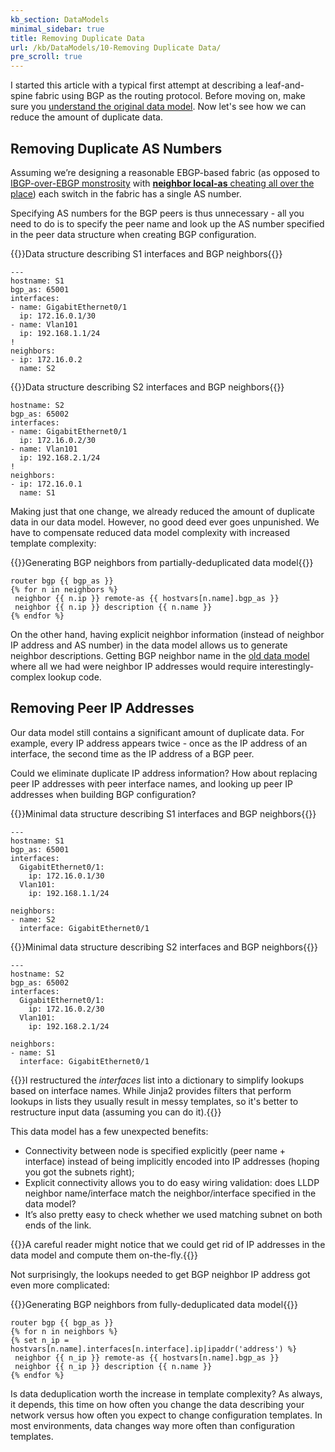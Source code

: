 ```yaml
---
kb_section: DataModels
minimal_sidebar: true
title: Removing Duplicate Data
url: /kb/DataModels/10-Removing Duplicate Data/
pre_scroll: true
---
```

I started this article with a typical first attempt at describing a leaf-and-spine fabric using BGP as the routing protocol. Before moving on, make sure you [understand the original data model](/kb/DataModels/). Now let's see how we can reduce the amount of duplicate data.

## Removing Duplicate AS Numbers

Assuming we’re designing a reasonable EBGP-based fabric (as opposed to [IBGP-over-EBGP monstrosity](https://www.ipspace.net/Data_Center_BGP/BGP_in_EVPN-Based_Data_Center_Fabrics#IBGP-Based_EVPN_on_Top_of_EBGP-Based_Fabric_Routing) with [**neighbor local-as** cheating all over the place](/2018/05/dissecting-ibgpebgp-junos-configuration/)) each switch in the fabric has a single AS number.

Specifying AS numbers for the BGP peers is thus unnecessary - all you need to do is to specify the peer name and look up the AS number specified in the peer data structure when creating BGP configuration.

{{<cc>}}Data structure describing S1 interfaces and BGP neighbors{{</cc>}}

    ---
    hostname: S1
    bgp_as: 65001
    interfaces:
    - name: GigabitEthernet0/1
      ip: 172.16.0.1/30
    - name: Vlan101
      ip: 192.168.1.1/24
    !
    neighbors:
    - ip: 172.16.0.2
      name: S2

{{<cc>}}Data structure describing S2 interfaces and BGP neighbors{{</cc>}}

    hostname: S2
    bgp_as: 65002
    interfaces:
    - name: GigabitEthernet0/1
      ip: 172.16.0.2/30
    - name: Vlan101
      ip: 192.168.2.1/24
    !
    neighbors:
    - ip: 172.16.0.1
      name: S1


Making just that one change, we already reduced the amount of duplicate data in our data model. However, no good deed ever goes unpunished. We have to compensate reduced data model complexity with increased template complexity:

{{<cc>}}Generating BGP neighbors from partially-deduplicated data model{{</cc>}}

    router bgp {{ bgp_as }}
    {% for n in neighbors %}
     neighbor {{ n.ip }} remote-as {{ hostvars[n.name].bgp_as }}
     neighbor {{ n.ip }} description {{ n.name }}
    {% endfor %}

On the other hand, having explicit neighbor information (instead of neighbor IP address and AS number) in the data model allows us to generate neighbor descriptions. Getting BGP neighbor name in the [old data model](/kb/DataModels/) where all we had were neighbor IP addresses would require interestingly-complex lookup code.

## Removing Peer IP Addresses

Our data model still contains a significant amount of duplicate data. For example, every IP address appears twice - once as the IP address of an interface, the second time as the IP address of a BGP peer.

Could we eliminate duplicate IP address information? How about replacing peer IP addresses with peer interface names, and looking up peer IP addresses when building BGP configuration?

{{<cc>}}Minimal data structure describing S1 interfaces and BGP neighbors{{</cc>}}

    ---
    hostname: S1
    bgp_as: 65001
    interfaces:
      GigabitEthernet0/1:
        ip: 172.16.0.1/30
      Vlan101:
        ip: 192.168.1.1/24

    neighbors:
    - name: S2
      interface: GigabitEthernet0/1

{{<cc>}}Minimal data structure describing S2 interfaces and BGP neighbors{{</cc>}}

    ---
    hostname: S2
    bgp_as: 65002
    interfaces:
      GigabitEthernet0/1:
        ip: 172.16.0.2/30
      Vlan101:
        ip: 192.168.2.1/24

    neighbors:
    - name: S1
      interface: GigabitEthernet0/1

{{<note info>}}I restructured the *interfaces* list into a dictionary to simplify lookups based on interface names. While Jinja2 provides filters that perform lookups in lists they usually result in messy templates, so it's better to restructure input data (assuming you can do it).{{</note>}}

This data model has a few unexpected benefits:

* Connectivity between node is specified explicitly (peer name + interface) instead of being implicitly encoded into IP addresses (hoping you got the subnets right);
* Explicit connectivity allows you to do easy wiring validation: does LLDP neighbor name/interface match the neighbor/interface specified in the data model?
* It’s also pretty easy to check whether we used matching subnet on both ends of the link.

{{<note note>}}A careful reader might notice that we could get rid of IP addresses in the data model and compute them on-the-fly.{{</note>}}

Not surprisingly, the lookups needed to get BGP neighbor IP address got even more complicated:

{{<cc>}}Generating BGP neighbors from fully-deduplicated data model{{</cc>}}

    router bgp {{ bgp_as }}
    {% for n in neighbors %}
    {% set n_ip = hostvars[n.name].interfaces[n.interface].ip|ipaddr('address') %}
     neighbor {{ n_ip }} remote-as {{ hostvars[n.name].bgp_as }}
     neighbor {{ n_ip }} description {{ n.name }}
    {% endfor %}

Is data deduplication worth the increase in template complexity? As always, it depends, this time on how often you change the data describing your network versus how often you expect to change configuration templates. In most environments, data changes way more often than configuration templates.
